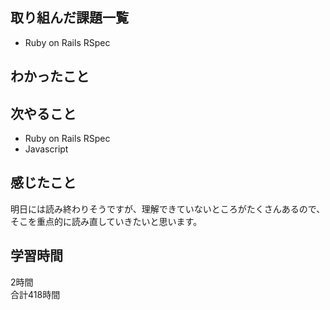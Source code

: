 ## 取り組んだ課題一覧
- Ruby on Rails RSpec

## わかったこと

## 次やること
- Ruby on Rails RSpec
- Javascript

## 感じたこと
明日には読み終わりそうですが、理解できていないところがたくさんあるので、そこを重点的に読み直していきたいと思います。


## 学習時間
2時間<br />
合計418時間